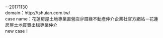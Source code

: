 <br>
--20171130<br>
domain：http://tshuian.com.tw/<br>
case name：花蓮房屋土地專業直營店＠厝緣不動產仲介企業社官方網站－花蓮房屋土地買賣出租專業仲介<br>
new case！
